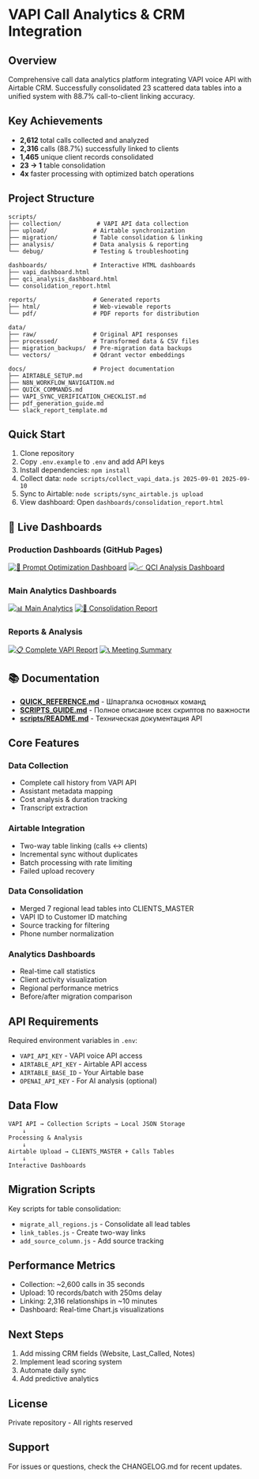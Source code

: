 # VAPI Call Analytics & CRM Integration

## Overview

Comprehensive call data analytics platform integrating VAPI voice API with Airtable CRM. Successfully consolidated 23 scattered data tables into a unified system with 88.7% call-to-client linking accuracy.

## Key Achievements

- **2,612** total calls collected and analyzed
- **2,316** calls (88.7%) successfully linked to clients
- **1,465** unique client records consolidated
- **23 → 1** table consolidation
- **4x** faster processing with optimized batch operations

## Project Structure

```
scripts/
├── collection/          # VAPI API data collection
├── upload/             # Airtable synchronization  
├── migration/          # Table consolidation & linking
├── analysis/           # Data analysis & reporting
└── debug/              # Testing & troubleshooting

dashboards/             # Interactive HTML dashboards
├── vapi_dashboard.html
├── qci_analysis_dashboard.html  
└── consolidation_report.html

reports/                # Generated reports
├── html/               # Web-viewable reports
└── pdf/                # PDF reports for distribution

data/
├── raw/                # Original API responses
├── processed/          # Transformed data & CSV files
├── migration_backups/  # Pre-migration data backups
└── vectors/            # Qdrant vector embeddings

docs/                   # Project documentation
├── AIRTABLE_SETUP.md
├── N8N_WORKFLOW_NAVIGATION.md
├── QUICK_COMMANDS.md
├── VAPI_SYNC_VERIFICATION_CHECKLIST.md
├── pdf_generation_guide.md
└── slack_report_template.md
```

## Quick Start

1. Clone repository
2. Copy `.env.example` to `.env` and add API keys
3. Install dependencies: `npm install`
4. Collect data: `node scripts/collect_vapi_data.js 2025-09-01 2025-09-10`
5. Sync to Airtable: `node scripts/sync_airtable.js upload`
6. View dashboard: Open `dashboards/consolidation_report.html`

## 🚀 Live Dashboards

### Production Dashboards (GitHub Pages)
[![🎯 Prompt Optimization Dashboard](https://img.shields.io/badge/📊_Prompt_Optimization-Dashboard-blue?style=for-the-badge)](https://LeonidSvb.github.io/YoungCaesar/production_scripts/prompt_optimization/dashboard/)
[![📈 QCI Analysis Dashboard](https://img.shields.io/badge/📈_QCI_Analysis-Dashboard-green?style=for-the-badge)](https://LeonidSvb.github.io/YoungCaesar/production_scripts/qci_analysis/dashboard/)

### Main Analytics Dashboards
[![📊 Main Analytics](https://img.shields.io/badge/📊_Main-Analytics-orange?style=for-the-badge)](https://LeonidSvb.github.io/YoungCaesar/dashboards/vapi_dashboard.html)
[![🔄 Consolidation Report](https://img.shields.io/badge/🔄_Consolidation-Report-purple?style=for-the-badge)](https://LeonidSvb.github.io/YoungCaesar/dashboards/consolidation_report.html)

### Reports & Analysis
[![📋 Complete VAPI Report](https://img.shields.io/badge/📋_Complete-VAPI_Report-red?style=for-the-badge)](https://LeonidSvb.github.io/YoungCaesar/reports/html/VAPI_Analytics_Complete_Report_EN.html)
[![📞 Meeting Summary](https://img.shields.io/badge/📞_Meeting-Summary-teal?style=for-the-badge)](https://LeonidSvb.github.io/YoungCaesar/reports/html/meeting-summary-sep3-2025-en.html)

## 📚 Documentation

- **[QUICK_REFERENCE.md](QUICK_REFERENCE.md)** - Шпаргалка основных команд
- **[SCRIPTS_GUIDE.md](SCRIPTS_GUIDE.md)** - Полное описание всех скриптов по важности
- **[scripts/README.md](scripts/README.md)** - Техническая документация API

## Core Features

### Data Collection
- Complete call history from VAPI API
- Assistant metadata mapping
- Cost analysis & duration tracking
- Transcript extraction

### Airtable Integration  
- Two-way table linking (calls ↔ clients)
- Incremental sync without duplicates
- Batch processing with rate limiting
- Failed upload recovery

### Data Consolidation
- Merged 7 regional lead tables into CLIENTS_MASTER
- VAPI ID to Customer ID matching
- Source tracking for filtering
- Phone number normalization

### Analytics Dashboards
- Real-time call statistics
- Client activity visualization
- Regional performance metrics
- Before/after migration comparison

## API Requirements

Required environment variables in `.env`:
- `VAPI_API_KEY` - VAPI voice API access
- `AIRTABLE_API_KEY` - Airtable API access
- `AIRTABLE_BASE_ID` - Your Airtable base
- `OPENAI_API_KEY` - For AI analysis (optional)

## Data Flow

```
VAPI API → Collection Scripts → Local JSON Storage
    ↓
Processing & Analysis
    ↓
Airtable Upload → CLIENTS_MASTER + Calls Tables
    ↓
Interactive Dashboards
```

## Migration Scripts

Key scripts for table consolidation:
- `migrate_all_regions.js` - Consolidate all lead tables
- `link_tables.js` - Create two-way links
- `add_source_column.js` - Add source tracking

## Performance Metrics

- Collection: ~2,600 calls in 35 seconds
- Upload: 10 records/batch with 250ms delay
- Linking: 2,316 relationships in ~10 minutes
- Dashboard: Real-time Chart.js visualizations

## Next Steps

1. Add missing CRM fields (Website, Last_Called, Notes)
2. Implement lead scoring system
3. Automate daily sync
4. Add predictive analytics

## License

Private repository - All rights reserved

## Support

For issues or questions, check the CHANGELOG.md for recent updates.